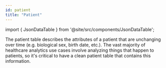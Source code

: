 ```yaml
---
id: patient
title: "Patient"
---
```


import { JsonDataTable } from '@site/src/components/JsonDataTable';

The patient table describes the attributes of a patient that are unchanging over time (e.g. biological sex, birth date, etc.).  The vast majority of healthcare analytics use cases involve analyzing things that happen to patients, so it's critical to have a clean patient table that contains this information.

<JsonDataTable jsonPath="nodes.model\.claims_preprocessing\.claims_preprocessing__patient.columns" />


[//]: # (| Column Name | Data Type | Terminology | Description |)

[//]: # (|---|:---:|:---:|---|)

[//]: # (| patient_id | varchar | no | Unique ID for the patient. |)

[//]: # (| gender | varchar | [yes]&#40;https://github.com/tuva-health/terminology/blob/main/terminology/gender.csv&#41; | The patient's biological sex at birth. |)

[//]: # (| race | varchar | [yes]&#40;https://github.com/tuva-health/terminology/blob/main/terminology/race.csv&#41; | The patient's race. |)

[//]: # (| birth_date | date | no |	The patient's date of birth. |)

[//]: # (| death_date | date | no |	The patient's date of death. |)

[//]: # (| death_flag | int | no | Flag &#40;0 or 1&#41; indicating whether the patient is deceased. |)

[//]: # (| first_name | varchar | no | First name of the patient. |)

[//]: # (| last_name | varchar | no | Last name of the patient. |)

[//]: # (| address |	varchar | no | The patient's most recent street address. |)

[//]: # (| city | varchar | no | The patient's most recent city of residence &#40;home address&#41;. |)

[//]: # (| state | varchar |	[yes]&#40;https://github.com/tuva-health/terminology/blob/main/terminology/state.csv&#41; |	The patient's most recent state of residence &#40;home address&#41;. |)

[//]: # (| zip_code | varchar | no | The patient's most recent zip code of residence &#40;home address&#41;. |)

[//]: # (| phone | varchar | no | The patient's preferred contact number. |)

[//]: # (| data_source |	varchar	| no | Indicates the name of the source dataset &#40;e.g. Medicare Claims&#41;. |)


<JsonDataTable jsonPath="nodes.model\.claims_preprocessing\.claims_preprocessing__patient.columns" />
